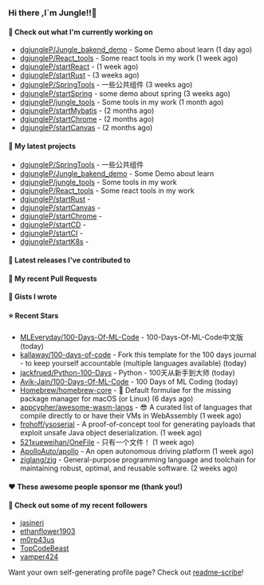 ### Hi there ,I`m Jungle!!👋

#### 👷 Check out what I'm currently working on

- [dgjungleP/Jungle_bakend_demo](https://github.com/dgjungleP/Jungle_bakend_demo) - Some Demo about learn (1 day ago)
- [dgjungleP/React_tools](https://github.com/dgjungleP/React_tools) - Some react tools in my work (1 week ago)
- [dgjungleP/startReact](https://github.com/dgjungleP/startReact) -  (1 week ago)
- [dgjungleP/startRust](https://github.com/dgjungleP/startRust) -  (3 weeks ago)
- [dgjungleP/SpringTools](https://github.com/dgjungleP/SpringTools) - 一些公共组件 (3 weeks ago)
- [dgjungleP/startSpring](https://github.com/dgjungleP/startSpring) - some demo about spring (3 weeks ago)
- [dgjungleP/jungle_tools](https://github.com/dgjungleP/jungle_tools) - Some tools in my work (1 month ago)
- [dgjungleP/startMybatis](https://github.com/dgjungleP/startMybatis) -  (2 months ago)
- [dgjungleP/startChrome](https://github.com/dgjungleP/startChrome) -  (2 months ago)
- [dgjungleP/startCanvas](https://github.com/dgjungleP/startCanvas) -  (2 months ago)

#### 🌱 My latest projects

- [dgjungleP/SpringTools](https://github.com/dgjungleP/SpringTools) - 一些公共组件
- [dgjungleP/Jungle_bakend_demo](https://github.com/dgjungleP/Jungle_bakend_demo) - Some Demo about learn
- [dgjungleP/jungle_tools](https://github.com/dgjungleP/jungle_tools) - Some tools in my work
- [dgjungleP/React_tools](https://github.com/dgjungleP/React_tools) - Some react tools in my work
- [dgjungleP/startRust](https://github.com/dgjungleP/startRust) - 
- [dgjungleP/startCanvas](https://github.com/dgjungleP/startCanvas) - 
- [dgjungleP/startChrome](https://github.com/dgjungleP/startChrome) - 
- [dgjungleP/startCD](https://github.com/dgjungleP/startCD) - 
- [dgjungleP/startCI](https://github.com/dgjungleP/startCI) - 
- [dgjungleP/startK8s](https://github.com/dgjungleP/startK8s) - 

#### 🔭 Latest releases I've contributed to


#### 🔨 My recent Pull Requests



#### 📓 Gists I wrote


#### ⭐ Recent Stars

- [MLEveryday/100-Days-Of-ML-Code](https://github.com/MLEveryday/100-Days-Of-ML-Code) - 100-Days-Of-ML-Code中文版 (today)
- [kallaway/100-days-of-code](https://github.com/kallaway/100-days-of-code) - Fork this template for the 100 days journal - to keep yourself accountable (multiple languages available) (today)
- [jackfrued/Python-100-Days](https://github.com/jackfrued/Python-100-Days) - Python - 100天从新手到大师 (today)
- [Avik-Jain/100-Days-Of-ML-Code](https://github.com/Avik-Jain/100-Days-Of-ML-Code) - 100 Days of ML Coding (today)
- [Homebrew/homebrew-core](https://github.com/Homebrew/homebrew-core) - 🍻 Default formulae for the missing package manager for macOS (or Linux) (6 days ago)
- [appcypher/awesome-wasm-langs](https://github.com/appcypher/awesome-wasm-langs) - 😎 A curated list of languages that compile directly to or have their VMs in WebAssembly (1 week ago)
- [frohoff/ysoserial](https://github.com/frohoff/ysoserial) - A proof-of-concept tool for generating payloads that exploit unsafe Java object deserialization. (1 week ago)
- [521xueweihan/OneFile](https://github.com/521xueweihan/OneFile) - 只有一个文件！ (1 week ago)
- [ApolloAuto/apollo](https://github.com/ApolloAuto/apollo) - An open autonomous driving platform (1 week ago)
- [ziglang/zig](https://github.com/ziglang/zig) - General-purpose programming language and toolchain for maintaining robust, optimal, and reusable software. (2 weeks ago)

#### ❤️ These awesome people sponsor me (thank you!)


#### 👯 Check out some of my recent followers

- [jasineri](https://github.com/jasineri)
- [ethanflower1903](https://github.com/ethanflower1903)
- [m0rp43us](https://github.com/m0rp43us)
- [TopCodeBeast](https://github.com/TopCodeBeast)
- [vamper424](https://github.com/vamper424)

Want your own self-generating profile page? Check out [readme-scribe](https://github.com/muesli/readme-scribe)!
